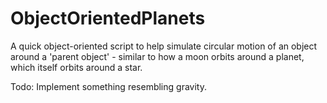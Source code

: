 # ObjectOrientedPlanets
A quick object-oriented script to help simulate circular motion of an object around a 'parent object' - similar to how a moon orbits around a planet, which itself orbits around a star. 

Todo: Implement something resembling gravity.
